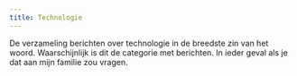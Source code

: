 ```yaml
---
title: Technologie
---
```

De verzameling berichten over technologie in de breedste zin van het woord.
Waarschijnlijk is dit de categorie met berichten.
In ieder geval als je dat aan mijn familie zou vragen.